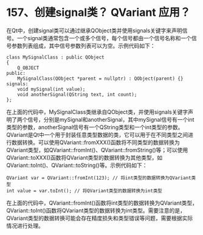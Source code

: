 # 157、创建signal类？ QVariant 应用？

在Qt中，创建signal类可以通过继承QObject类并使用signals关键字来声明信号。一个signal类通常包含一个或多个信号，每个信号都由一个信号名称和一个信号参数列表组成，其中信号参数列表可以为空。示例代码如下：

```
class MySignalClass : public QObject
{
    Q_OBJECT
public:
    MySignalClass(QObject *parent = nullptr) : QObject(parent) {}
signals:
    void mySignal(int value);
    void anotherSignal(QString text, int count);
};
```

在上面的代码中，MySignalClass类继承自QObject类，并使用signals关键字声明了两个信号，分别是mySignal和anotherSignal，其中mySignal信号有一个int类型的参数，anotherSignal信号有一个QString类型和一个int类型的参数。 QVariant是Qt中一个用于封装任意类型数据的类，它可以用于在不同类型之间进行数据转换。可以使用QVariant::fromXXX()函数将不同类型的数据转换为QVariant类型，如QVariant::fromInt()、QVariant::fromString()等；可以使用QVariant::toXXX()函数将QVariant类型的数据转换为其他类型，如QVariant::toInt()、QVariant::toString()等。示例代码如下：

```
QVariant var = QVariant::fromInt(123); // 将int类型的数据转换为QVariant类型
int value = var.toInt(); // 将QVariant类型的数据转换为int类型
```

在上面的代码中，QVariant::fromInt()函数将int类型的数据转换为QVariant类型，QVariant::toInt()函数将QVariant类型的数据转换为int类型。需要注意的是，QVariant类型的数据转换可能会存在精度损失和类型错误等问题，需要根据实际情况进行处理。

